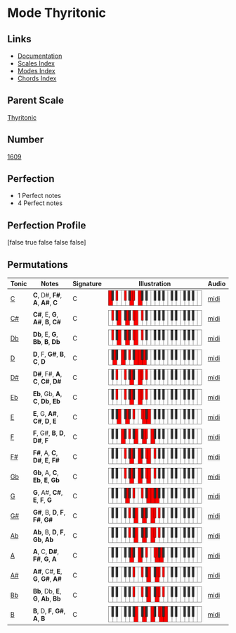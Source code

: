 # Mode Thyritonic

## Links

- [Documentation](index.md)
- [Scales Index](Scales.md)
- [Modes Index](Modes.md)
- [Chords Index](Chords.md)

## Parent Scale

[Thyritonic](ScaleThyritonic.md)

## Number

[1609](https://ianring.com/musictheory/scales/1609)

## Perfection

- 1 Perfect notes
- 4 Perfect notes

## Perfection Profile

[false true false false false]

## Permutations

| Tonic | Notes | Signature | Illustration | Audio |
|-------|-------|-----------|--------------|-------|
| [C](ModeCNaturalThyritonic.md) | **C**, D#, **F#**, **A**, **A#**, **C** | C | ![CNaturalThyritonic](ModeCNaturalThyritonic.png) | [midi](https://github.com/edipermadi/music/blob/main/docs/ModeCNaturalThyritonic.mid?raw=true) |
| [C#](ModeCSharpThyritonic.md) | **C#**, E, **G**, **A#**, **B**, **C#** | C | ![CSharpThyritonic](ModeCSharpThyritonic.png) | [midi](https://github.com/edipermadi/music/blob/main/docs/ModeCSharpThyritonic.mid?raw=true) |
| [Db](ModeDFlatThyritonic.md) | **Db**, E, **G**, **Bb**, **B**, **Db** | C | ![DFlatThyritonic](ModeDFlatThyritonic.png) | [midi](https://github.com/edipermadi/music/blob/main/docs/ModeDFlatThyritonic.mid?raw=true) |
| [D](ModeDNaturalThyritonic.md) | **D**, F, **G#**, **B**, **C**, **D** | C | ![DNaturalThyritonic](ModeDNaturalThyritonic.png) | [midi](https://github.com/edipermadi/music/blob/main/docs/ModeDNaturalThyritonic.mid?raw=true) |
| [D#](ModeDSharpThyritonic.md) | **D#**, F#, **A**, **C**, **C#**, **D#** | C | ![DSharpThyritonic](ModeDSharpThyritonic.png) | [midi](https://github.com/edipermadi/music/blob/main/docs/ModeDSharpThyritonic.mid?raw=true) |
| [Eb](ModeEFlatThyritonic.md) | **Eb**, Gb, **A**, **C**, **Db**, **Eb** | C | ![EFlatThyritonic](ModeEFlatThyritonic.png) | [midi](https://github.com/edipermadi/music/blob/main/docs/ModeEFlatThyritonic.mid?raw=true) |
| [E](ModeENaturalThyritonic.md) | **E**, G, **A#**, **C#**, **D**, **E** | C | ![ENaturalThyritonic](ModeENaturalThyritonic.png) | [midi](https://github.com/edipermadi/music/blob/main/docs/ModeENaturalThyritonic.mid?raw=true) |
| [F](ModeFNaturalThyritonic.md) | **F**, G#, **B**, **D**, **D#**, **F** | C | ![FNaturalThyritonic](ModeFNaturalThyritonic.png) | [midi](https://github.com/edipermadi/music/blob/main/docs/ModeFNaturalThyritonic.mid?raw=true) |
| [F#](ModeFSharpThyritonic.md) | **F#**, A, **C**, **D#**, **E**, **F#** | C | ![FSharpThyritonic](ModeFSharpThyritonic.png) | [midi](https://github.com/edipermadi/music/blob/main/docs/ModeFSharpThyritonic.mid?raw=true) |
| [Gb](ModeGFlatThyritonic.md) | **Gb**, A, **C**, **Eb**, **E**, **Gb** | C | ![GFlatThyritonic](ModeGFlatThyritonic.png) | [midi](https://github.com/edipermadi/music/blob/main/docs/ModeGFlatThyritonic.mid?raw=true) |
| [G](ModeGNaturalThyritonic.md) | **G**, A#, **C#**, **E**, **F**, **G** | C | ![GNaturalThyritonic](ModeGNaturalThyritonic.png) | [midi](https://github.com/edipermadi/music/blob/main/docs/ModeGNaturalThyritonic.mid?raw=true) |
| [G#](ModeGSharpThyritonic.md) | **G#**, B, **D**, **F**, **F#**, **G#** | C | ![GSharpThyritonic](ModeGSharpThyritonic.png) | [midi](https://github.com/edipermadi/music/blob/main/docs/ModeGSharpThyritonic.mid?raw=true) |
| [Ab](ModeAFlatThyritonic.md) | **Ab**, B, **D**, **F**, **Gb**, **Ab** | C | ![AFlatThyritonic](ModeAFlatThyritonic.png) | [midi](https://github.com/edipermadi/music/blob/main/docs/ModeAFlatThyritonic.mid?raw=true) |
| [A](ModeANaturalThyritonic.md) | **A**, C, **D#**, **F#**, **G**, **A** | C | ![ANaturalThyritonic](ModeANaturalThyritonic.png) | [midi](https://github.com/edipermadi/music/blob/main/docs/ModeANaturalThyritonic.mid?raw=true) |
| [A#](ModeASharpThyritonic.md) | **A#**, C#, **E**, **G**, **G#**, **A#** | C | ![ASharpThyritonic](ModeASharpThyritonic.png) | [midi](https://github.com/edipermadi/music/blob/main/docs/ModeASharpThyritonic.mid?raw=true) |
| [Bb](ModeBFlatThyritonic.md) | **Bb**, Db, **E**, **G**, **Ab**, **Bb** | C | ![BFlatThyritonic](ModeBFlatThyritonic.png) | [midi](https://github.com/edipermadi/music/blob/main/docs/ModeBFlatThyritonic.mid?raw=true) |
| [B](ModeBNaturalThyritonic.md) | **B**, D, **F**, **G#**, **A**, **B** | C | ![BNaturalThyritonic](ModeBNaturalThyritonic.png) | [midi](https://github.com/edipermadi/music/blob/main/docs/ModeBNaturalThyritonic.mid?raw=true) |
